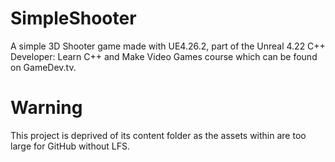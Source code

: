 # SimpleShooter
 A simple 3D Shooter game made with UE4.26.2, part of the Unreal 4.22 C++ Developer: Learn C++ and Make Video Games course which can be found on GameDev.tv. 
 
# Warning
This project is deprived of its content folder as the assets within are too large for GitHub without LFS.
